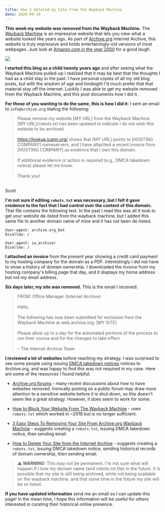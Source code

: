```yaml
---
title: How I Deleted my Site from the Wayback Machine
date: 2020-09-19
---
```




**This week my website was removed from the Wayback Machine.** The [Wayback Machine](https://archive.org/web/) is an impressive website that lets you view what a website looked like years ago. As part of [Archive.org](https://archive.org/) Internet Archive, this website is truly impressive and holds entertainingly-old versions of most webpages. Just look at [Amazon.com in the year 2000](https://web.archive.org/web/20000601000000*/amazon.com) for a good laugh.

<div class="text-center img-border">

![](https://swharden.com/static/2020/09/19/delete-waybackmachine.png)

</div>

**I started this blog as a child twenty years ago** and after seeing what the Wayback Machine pulled-up I realized that it may be best that the thoughts I had as a child stay in the past. I have personal copies of all my old blog posts, but with the wisdom of age and hindsight I'd much prefer that that material stay off the internet. Luckily I was able to get my website removed from the Wayback Machine, and this post documents how I did it.

**For those of you wanting to do the same, this is how I did it:** I sent an email to `info@archive.org` stating the following:

> Please remove my website [MY URL] from the Wayback Machine. 
[MY URL]/robots.txt has been updated to indicate I do not wish 
this website to be archived.
<br><br>
https://lookup.icann.org/ shows that [MY URL] points to 
[HOSTING COMPANY] nameservers, and I have attached a recent 
invoice from [HOSTING COMPANY] as evidence that I own this domain.
<br><br>
If additional evidence or action is required (e.g., DMCA takedown 
notice) please let me know.
<br><br>
Thank you!
<br>
Scott


**I'm not sure if editing `robots.txt` was necessary, but I felt it gave credence to the fact that I had control over the content of this domain.** That file contains the following text. In the past I read this was all it took to get your website de-listed from the wayback machine, but I added this same file to another domain name of mine and it has not been de-listed.

```
User-agent: archive.org_bot
Disallow: /

User-agent: ia_archiver
Disallow: /
```

**I attached an invoice** from the present year showing a credit card payment to my hosting company for the domain as a PDF. Interestingly I did not have to show a history of domain ownership. I downloaded the invoice from my hosting company's billing page that day, and it displays my home address but not my email address.

**Six days later, my site was removed.** This is the email I received:

> FROM: Office Manager (Internet Archive)
<br><br>
Hello,
<br><br>
The following has now been submitted for exclusion from the 
Wayback Machine at web.archive.org: [MY SITE]
<br><br>
Please allow up to a day for the automated portions of the process
to run their course and for the changes to take effect.
<br><br>
&#8211; The Internet Archive Team

**I reviewed a lot of websites** before reaching my strategy. I was surprised to see some people using issuing [DMCA takedown notices](https://www.dmca.com/faq/What-is-a-DMCA-Takedown) notices to Archive.org, and was happy to find this was not required in my case. Here are some of the resources I found helpful:

* [Archive.org forums](https://archive.org/iathreads/forums.php) - many recent discussions about how to have websites removed. Ironically posting on a public forum may draw _more_ attention to a sensitive website before it is shut down, so this doesn't seem like a great strategy. However, it does seem to work for some.

* [How to Block Your Website From The Wayback Machine](https://www.fightcyberstalking.org/how-to-block-your-website-from-the-wayback-machine/) - uses `robots.txt` which worked in ~2018 but is no longer sufficient.

* [3 Easy Steps To Removing Your Site From Archive.org Wayback Machine](https://blog.imincomelab.com/remove-site-wayback-machine-archive/) - suggests creating a `robots.txt`, issuing DMCA takedown notice, then sending email.

* [How to Delete Your Site from the Internet Archive](https://www.joshualowcock.com/tips-tricks/how-to-delete-your-site-from-the-internet-archive-wayback-machine-archive-org/) - suggests creating a `robots.txt`, issuing DMCA takedown notice, sending historical records of domain ownership, then sending email.

> **⚠️ WARNING:** This may not be permanent. I'm not sure what will happen if I lose my domain name (and robots.txt file) in the future. It is possible that my site is still being archived, while not being available on the wayback machine, and that some time in the future my site will be re-listed.

**If you have updated information** send me an email so I can update this page! In the mean time, I hope this information will be useful for others interested in curating their historical online presence.